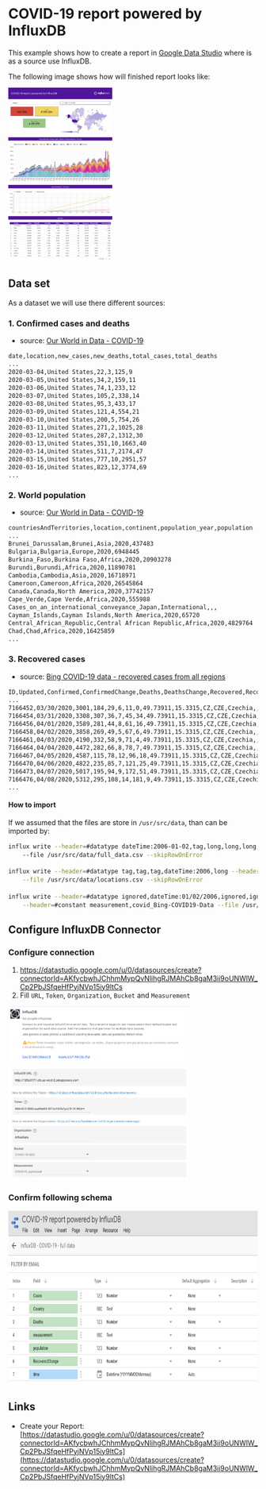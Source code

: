 # COVID-19 report powered by InfluxDB

This example shows how to create a report in [Google Data Studio](https://datastudio.google.com/s/p19vh-b82Sw) where is as a source use InfluxDB. 

The following image shows how will finished report looks like:

[<img src="COVID-19_report_powered_by_InfluxDB.png" height="350px">](https://datastudio.google.com/s/p19vh-b82Sw) 

## Data set

As a dataset we will use there different sources:

### 1. Confirmed cases and deaths

- source: [Our World in Data - COVID-19](https://github.com/owid/covid-19-data/blob/master/public/data/ecdc/full_data.csv) 

```csv
date,location,new_cases,new_deaths,total_cases,total_deaths
...
2020-03-04,United States,22,3,125,9
2020-03-05,United States,34,2,159,11
2020-03-06,United States,74,1,233,12
2020-03-07,United States,105,2,338,14
2020-03-08,United States,95,3,433,17
2020-03-09,United States,121,4,554,21
2020-03-10,United States,200,5,754,26
2020-03-11,United States,271,2,1025,28
2020-03-12,United States,287,2,1312,30
2020-03-13,United States,351,10,1663,40
2020-03-14,United States,511,7,2174,47
2020-03-15,United States,777,10,2951,57
2020-03-16,United States,823,12,3774,69
...
```

### 2. World population

- source: [Our World in Data - COVID-19](https://github.com/owid/covid-19-data/blob/master/public/data/ecdc/locations.csv)

```csv
countriesAndTerritories,location,continent,population_year,population
...
Brunei_Darussalam,Brunei,Asia,2020,437483
Bulgaria,Bulgaria,Europe,2020,6948445
Burkina_Faso,Burkina Faso,Africa,2020,20903278
Burundi,Burundi,Africa,2020,11890781
Cambodia,Cambodia,Asia,2020,16718971
Cameroon,Cameroon,Africa,2020,26545864
Canada,Canada,North America,2020,37742157
Cape_Verde,Cape Verde,Africa,2020,555988
Cases_on_an_international_conveyance_Japan,International,,,
Cayman_Islands,Cayman Islands,North America,2020,65720
Central_African_Republic,Central African Republic,Africa,2020,4829764
Chad,Chad,Africa,2020,16425859
...
```

### 3. Recovered cases

- source: [Bing COVID-19 data - recovered cases from all regions](https://github.com/microsoft/Bing-COVID-19-Data/blob/master/data/Bing-COVID19-Data.csv)

```csv
ID,Updated,Confirmed,ConfirmedChange,Deaths,DeathsChange,Recovered,RecoveredChange,Latitude,Longitude,ISO2,ISO3,Country_Region,AdminRegion1,AdminRegion2
...
7166452,03/30/2020,3001,184,29,6,11,0,49.73911,15.3315,CZ,CZE,Czechia,,
7166454,03/31/2020,3308,307,36,7,45,34,49.73911,15.3315,CZ,CZE,Czechia,,
7166456,04/01/2020,3589,281,44,8,61,16,49.73911,15.3315,CZ,CZE,Czechia,,
7166458,04/02/2020,3858,269,49,5,67,6,49.73911,15.3315,CZ,CZE,Czechia,,
7166461,04/03/2020,4190,332,58,9,71,4,49.73911,15.3315,CZ,CZE,Czechia,,
7166464,04/04/2020,4472,282,66,8,78,7,49.73911,15.3315,CZ,CZE,Czechia,,
7166467,04/05/2020,4587,115,78,12,96,18,49.73911,15.3315,CZ,CZE,Czechia,,
7166470,04/06/2020,4822,235,85,7,121,25,49.73911,15.3315,CZ,CZE,Czechia,,
7166473,04/07/2020,5017,195,94,9,172,51,49.73911,15.3315,CZ,CZE,Czechia,,
7166476,04/08/2020,5312,295,108,14,181,9,49.73911,15.3315,CZ,CZE,Czechia,,
...
```

#### How to import

If we assumed that the files are store in `/usr/src/data`, than can be imported by:

```bash
influx write --header=#datatype dateTime:2006-01-02,tag,long,long,long,long --header=#constant measurement,covid_full_data \ 
    --file /usr/src/data/full_data.csv --skipRowOnError

influx write --header=#datatype tag,tag,tag,dateTime:2006,long --header=#constant measurement,covid_locations \
    --file /usr/src/data/locations.csv --skipRowOnError

influx write --header=#datatype ignored,dateTime:01/02/2006,ignored,ignored,ignored,ignored,long,long,ignored,ignored,tag,tag,tag,tag,tag \
    --header=#constant measurement,covid_Bing-COVID19-Data --file /usr/src/data/Bing-COVID19-Data.csv --skipRowOnError
```

## Configure InfluxDB Connector

### Configure connection

1. https://datastudio.google.com/u/0/datasources/create?connectorId=AKfycbwhJChhmMypQvNlihgRJMAhCb8gaM3ii9oUNWlW_Cp2PbJSfqeHfPyjNVp15iy9ltCs
1. Fill `URL`, `Token`, `Organization`, `Bucket` and `Measurement`

<img src="GDS-configuration.png" height="350px">

### Confirm following schema

<img src="GDS-schema.png" height="350px">

## Links

- Create your Report: [https://datastudio.google.com/u/0/datasources/create?connectorId=AKfycbwhJChhmMypQvNlihgRJMAhCb8gaM3ii9oUNWlW_Cp2PbJSfqeHfPyjNVp15iy9ltCs](https://datastudio.google.com/u/0/datasources/create?connectorId=AKfycbwhJChhmMypQvNlihgRJMAhCb8gaM3ii9oUNWlW_Cp2PbJSfqeHfPyjNVp15iy9ltCs)

